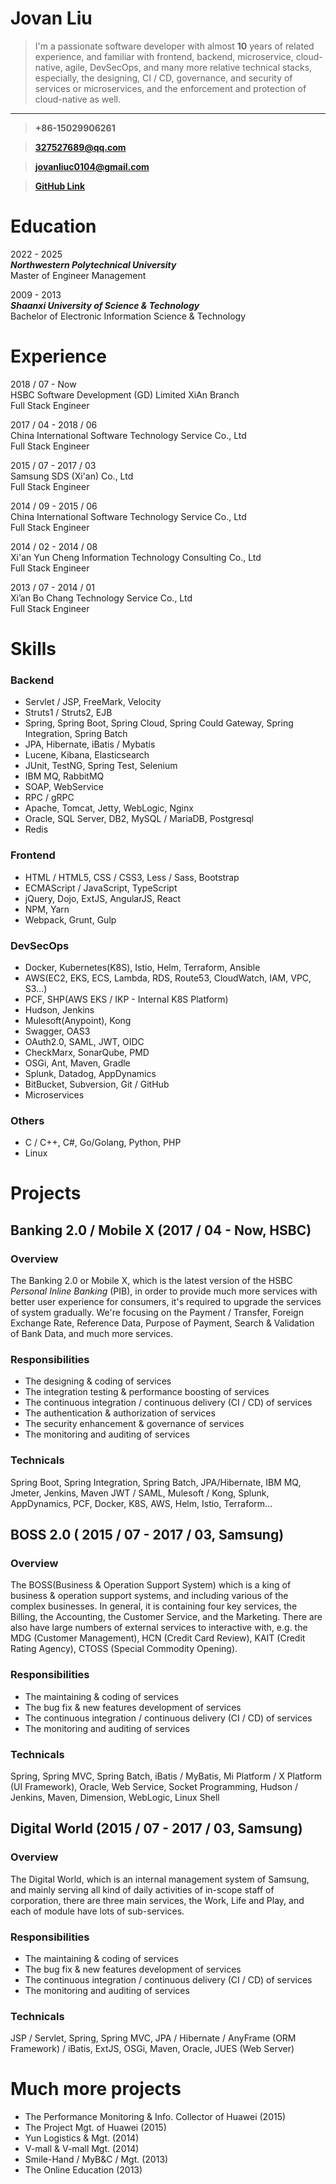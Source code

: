 # Jovan Liu

> I'm a passionate software developer with almost **10** years of related experience,
> and familiar with frontend, backend, microservice, cloud-native, agile, DevSecOps,
> and many more relative technical stacks,
> especially, the designing, CI / CD, governance, and security of services or microservices,
> and the enforcement and protection of cloud-native as well.
---
> **+86-15029906261**

> **327527689@qq.com**

> **jovanliuc0104@gmail.com**

> **[GitHub Link](https://github.com/jovanliuc)**

# Education
2022 - 2025
<br>
***Northwestern Polytechnical University***
<br>
Master of Engineer Management

2009 - 2013
<br>
***Shaanxi University of Science & Technology***
<br>
Bachelor of Electronic Information Science & Technology

# Experience
2018 / 07 - Now
<br>
HSBC Software Development (GD) Limited XiAn Branch
<br>
Full Stack Engineer

2017 / 04 - 2018 / 06
<br>
China International Software Technology Service Co., Ltd
<br>
Full Stack Engineer

2015 / 07 - 2017 / 03
<br>
Samsung SDS (Xi'an) Co., Ltd
<br>
Full Stack Engineer

2014 / 09 - 2015 / 06
<br>
China International Software Technology Service Co., Ltd
<br>
Full Stack Engineer

2014 / 02 - 2014 / 08
<br>
Xi'an Yun Cheng Information Technology Consulting Co., Ltd
<br>
Full Stack Engineer

2013 / 07 - 2014 / 01
<br>
Xi’an Bo Chang Technology Service Co., Ltd
<br>
Full Stack Engineer

# Skills
### Backend
- Servlet / JSP, FreeMark, Velocity
- Struts1 / Struts2, EJB
- Spring, Spring Boot, Spring Cloud, Spring Could Gateway, Spring Integration, Spring Batch
- JPA, Hibernate, iBatis / Mybatis
- Lucene, Kibana, Elasticsearch
- JUnit, TestNG, Spring Test, Selenium
- IBM MQ, RabbitMQ
- SOAP, WebService
- RPC / gRPC
- Apache, Tomcat, Jetty, WebLogic, Nginx
- Oracle, SQL Server, DB2, MySQL / MariaDB, Postgresql
- Redis

### Frontend
- HTML / HTML5, CSS / CSS3, Less / Sass, Bootstrap
- ECMAScript / JavaScript, TypeScript
- jQuery, Dojo, ExtJS, AngularJS, React
- NPM, Yarn
- Webpack, Grunt, Gulp

### DevSecOps
- Docker, Kubernetes(K8S), Istio, Helm, Terraform, Ansible
- AWS(EC2, EKS, ECS, Lambda, RDS, Route53, CloudWatch, IAM, VPC, S3…)
- PCF, SHP(AWS EKS / IKP - Internal K8S Platform)
- Hudson, Jenkins
- Mulesoft(Anypoint), Kong
- Swagger, OAS3
- OAuth2.0, SAML, JWT, OIDC
- CheckMarx, SonarQube, PMD
- OSGi, Ant, Maven, Gradle
- Splunk, Datadog, AppDynamics
- BitBucket, Subversion, Git / GitHub
- Microservices

### Others
- C / C++, C#, Go/Golang, Python, PHP
- Linux

# Projects
## Banking 2.0 / Mobile X (2017 / 04 - Now, HSBC)
### Overview
The Banking 2.0 or Mobile X,
which is the latest version of the HSBC *Personal Inline Banking* (PIB),
in order to provide much more services with better user experience for consumers,
it's required to upgrade the services of system gradually.
We're focusing on the Payment / Transfer, Foreign Exchange Rate, Reference Data,
Purpose of Payment, Search & Validation of Bank Data, and much more services.

### Responsibilities
* The designing & coding of services
* The integration testing & performance boosting of services
* The continuous integration / continuous delivery (CI / CD) of services
* The authentication & authorization of services
* The security enhancement & governance of services
* The monitoring and auditing of services

### Technicals
Spring Boot, Spring Integration, Spring Batch, JPA/Hibernate, IBM MQ, Jmeter, Jenkins, Maven
JWT / SAML, Mulesoft / Kong, Splunk, AppDynamics,
PCF, Docker, K8S, AWS, Helm, Istio, Terraform...

## BOSS 2.0 ( 2015 / 07 - 2017 / 03, Samsung)
### Overview
The BOSS(Business & Operation Support System)
which is a king of business & operation support systems,
and including various of the complex businesses.
In general, it is containing four key services, 
the Billing, the Accounting, the Customer Service, and the Marketing.
There are also have large numbers of external services to interactive with,
e.g. the MDG (Customer Management), HCN (Credit Card Review), 
KAIT (Credit Rating Agency), CTOSS (Special Commodity Opening).

### Responsibilities
* The maintaining & coding of services
* The bug fix & new features development of services
* The continuous integration / continuous delivery (CI / CD) of services
* The monitoring and auditing of services

### Technicals
Spring, Spring MVC, Spring Batch, iBatis / MyBatis,
Mi Platform / X Platform (UI Framework),
Oracle, Web Service, Socket Programming, 
Hudson / Jenkins, Maven, Dimension, WebLogic, Linux Shell

## Digital World (2015 / 07 - 2017 / 03, Samsung)
### Overview
The Digital World, which is an internal management system of Samsung,
and mainly serving all kind of daily activities of in-scope staff of corporation,
there are three main services, the Work, Life and Play, 
and each of module have lots of sub-services.

### Responsibilities
* The maintaining & coding of services
* The bug fix & new features development of services
* The continuous integration / continuous delivery (CI / CD) of services
* The monitoring and auditing of services

### Technicals
JSP / Servlet, Spring, Spring MVC, JPA / Hibernate / AnyFrame (ORM Framework) / iBatis,
ExtJS, OSGi, Maven, Oracle, JUES (Web Server)

# Much more projects
- The Performance Monitoring & Info. Collector of Huawei (2015)
- The Project Mgt. of Huawei (2015)
- Yun Logistics & Mgt. (2014)
- V-mall & V-mall Mgt. (2014)
- Smile-Hand / MyB&C / Mgt. (2013)
- The Online Education (2013)